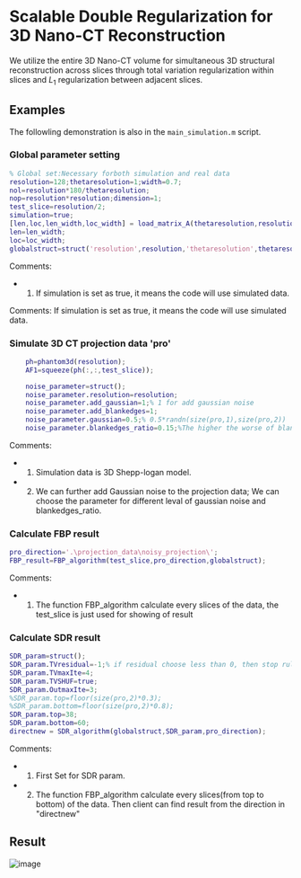 # Scalable Double Regularization for 3D Nano-CT Reconstruction
We utilize the entire 3D Nano-CT volume for simultaneous 3D structural reconstruction across slices through total variation regularization within slices and $L_1$ regularization between adjacent slices.

## Examples 
The followling demonstration is also in the `main_simulation.m` script.  

### Global parameter setting
```Matlab
% Global set:Necessary forboth simulation and real data
resolution=128;thetaresolution=1;width=0.7;
nol=resolution*180/thetaresolution;
nop=resolution*resolution;dimension=1;
test_slice=resolution/2;
simulation=true;
[len,loc,len_width,loc_width] = load_matrix_A(thetaresolution,resolution,dimension,width);
len=len_width;
loc=loc_width;
globalstruct=struct('resolution',resolution,'thetaresolution',thetaresolution,'len_width',len,'loc_width',loc);
```
Comments: 
- 1. If simulation is set as true, it means the code will use simulated data. 


Comments: If simulation is set as true, it means the code will use simulated data. 

### Simulate 3D CT projection data 'pro' 
```Matlab
    ph=phantom3d(resolution);
    AF1=squeeze(ph(:,:,test_slice));

    noise_parameter=struct();
    noise_parameter.resolution=resolution;
    noise_parameter.add_gaussian=1;% 1 for add gaussian noise
    noise_parameter.add_blankedges=1;
    noise_parameter.gaussian=0.5;% 0.5*randn(size(pro,1),size(pro,2))
    noise_parameter.blankedges_ratio=0.15;%The higher the worse of blank edges problem;
``` 

Comments: 
- 1. Simulation data is 3D Shepp-logan model. 
- 2. We can further add Gaussian noise to the projection data; We can choose the parameter for different leval of gaussian noise and blankedges_ratio.

### Calculate FBP result
```Matlab
pro_direction='.\projection_data\noisy_projection\';
FBP_result=FBP_algorithm(test_slice,pro_direction,globalstruct);
``` 
Comments: 
- 1. The function FBP_algorithm calculate every slices of the data, the test_slice is just used for showing of result

### Calculate SDR result
```Matlab
SDR_param=struct();
SDR_param.TVresidual=-1;% if residual choose less than 0, then stop rule is iteration times
SDR_param.TVmaxIte=4;
SDR_param.TVSHUF=true;
SDR_param.OutmaxIte=3;
%SDR_param.top=floor(size(pro,2)*0.3);
%SDR_param.bottom=floor(size(pro,2)*0.8);
SDR_param.top=38;
SDR_param.bottom=60;
directnew = SDR_algorithm(globalstruct,SDR_param,pro_direction);
```
Comments: 
- 1. First Set for SDR param. 
- 2. The function FBP_algorithm calculate every slices(from top to bottom) of the data. Then client can find result from the direction in "directnew"
## Result
![image](https://github.com/xylimeng/Scalable-CT/blob/master/Result.png)


